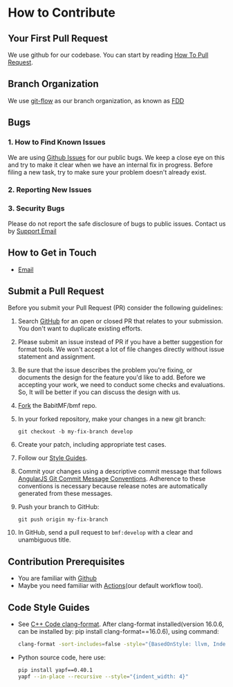 # How to Contribute

## Your First Pull Request
We use github for our codebase. You can start by reading [How To Pull Request](https://docs.github.com/en/github/collaborating-with-issues-and-pull-requests/about-pull-requests).

## Branch Organization
We use [git-flow](https://nvie.com/posts/a-successful-git-branching-model/) as our branch organization, as known as [FDD](https://en.wikipedia.org/wiki/Feature-driven_development)

## Bugs
### 1. How to Find Known Issues
We are using [Github Issues](https://github.com/BabitMF/bmf/issues) for our public bugs. We keep a close eye on this and try to make it clear when we have an internal fix in progress. Before filing a new task, try to make sure your problem doesn't already exist.

### 2. Reporting New Issues

### 3. Security Bugs
Please do not report the safe disclosure of bugs to public issues. Contact us by [Support Email](mailto:conduct@BabitMF.io)

## How to Get in Touch
- [Email](mailto:conduct@BabitMF.io)

## Submit a Pull Request
Before you submit your Pull Request (PR) consider the following guidelines:
1. Search [GitHub](https://github.com/BabitMF/bmf/pulls) for an open or closed PR that relates to your submission. You don't want to duplicate existing efforts.
2. Please submit an issue instead of PR if you have a better suggestion for format tools. We won't accept a lot of file changes directly without issue statement and assignment.
3. Be sure that the issue describes the problem you're fixing, or documents the design for the feature you'd like to add. Before we accepting your work, we need to conduct some checks and evaluations. So, It will be better if you can discuss the design with us.
4. [Fork](https://docs.github.com/en/github/getting-started-with-github/fork-a-repo) the BabitMF/bmf repo.
5. In your forked repository, make your changes in a new git branch:
    ```
    git checkout -b my-fix-branch develop
    ```
6. Create your patch, including appropriate test cases.

7. Follow our [Style Guides](#code-style-guides).

8. Commit your changes using a descriptive commit message that follows [AngularJS Git Commit Message Conventions](https://docs.google.com/document/d/1QrDFcIiPjSLDn3EL15IJygNPiHORgU1_OOAqWjiDU5Y/edit).
   Adherence to these conventions is necessary because release notes are automatically generated from these messages.

9. Push your branch to GitHub:
    ```
    git push origin my-fix-branch
    ```
10. In GitHub, send a pull request to `bmf:develop` with a clear and unambiguous title.

## Contribution Prerequisites
- You are familiar with [Github](https://github.com)
- Maybe you need familiar with [Actions](https://github.com/features/actions)(our default workflow tool).

## Code Style Guides

- See [C++ Code clang-format](https://marketplace.visualstudio.com/items?itemName=xaver.clang-format).
After clang-format installed(version 16.0.6, can be installed by: pip install clang-format==16.0.6), using command:
    ```bash
    clang-format -sort-includes=false -style="{BasedOnStyle: llvm, IndentWidth: 4}" -i <your file>
    ```
- Python source code, here use:
    ```bash
    pip install yapf==0.40.1
    yapf --in-place --recursive --style="{indent_width: 4}"
    ```
